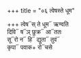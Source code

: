 +++
title = "०६ त्वेषस्ते धूम"

+++
त्वेष᳓स् ते धूम᳓ ऋण्वति  
दिवि᳓ ष᳓ञ् छुक्र᳓ आ᳓ततः  
सू᳓रो न᳓ हि᳓ द्युता᳓ तुवं᳓  
कृपा᳓ पवाक+ रो᳓चसे